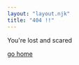 ```yaml
---
layout: "layout.njk"
title: "404 !!"
---
```


<style>
    .header-img {
        filter: invert(1);
    }
</style>

<div class="background-div">

You're lost and scared

<audio autoplay>
    <source src="/assets/667869036697384.mp3" type="audio/mpeg">
    Your browser does not support the audio element.
</audio>

[go home](/)

</div>